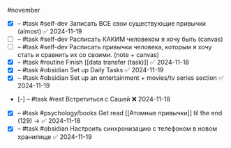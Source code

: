 #november 

- [x] – #task #self-dev Записать ВСЕ свои существующие привычки (almost) ✅ 2024-11-19
- [ ] – #task #self-dev Расписать КАКИМ человеком я хочу быть (canvas)
- [ ] – #task #self-dev Расписать привычки человека, которым я хочу стать и сравнить их со своими. (note + canvas)
- [x] – #task #routine Finish [[data transfer (task)]] ✅ 2024-11-18
- [x] – #task #obsidian Set up Daily Tasks ✅ 2024-11-19
- [x] – #task #obsidian Set up an entertainment + movies/tv series section ✅ 2024-11-19
- [-] – #task #rest Встретиться с Сашей ❌ 2024-11-18
- [x] – #task #psychology/books Get read [[Атомные привычки]] til the end (129) -> ✅ 2024-11-18
- [x] – #task #obsidian Настроить синхронизацию с телефоном в новом хранилище ✅ 2024-11-19